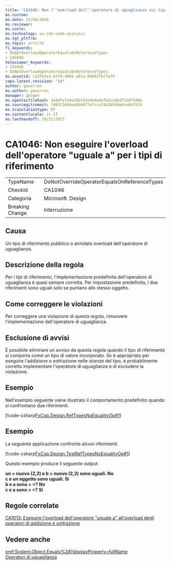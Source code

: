 ```yaml
---
title: 'CA1046: Non l''overload dell''operatore di uguaglianza sui tipi di riferimento | Documenti Microsoft'
ms.custom: 
ms.date: 11/04/2016
ms.reviewer: 
ms.suite: 
ms.technology: vs-ide-code-analysis
ms.tgt_pltfrm: 
ms.topic: article
f1_keywords:
- DoNotOverloadOperatorEqualsOnReferenceTypes
- CA1046
helpviewer_keywords:
- CA1046
- DoNotOverloadOperatorEqualsOnReferenceTypes
ms.assetid: c1dfbfe3-63f9-4005-a81a-890427b77e79
caps.latest.revision: "14"
author: gewarren
ms.author: gewarren
manager: ghogen
ms.openlocfilehash: 344dfe7a4e35bf42e9e0a4efb2ca9bdf1b8f5d6b
ms.sourcegitcommit: f40311056ea0b4677efcca74a285dbb0ce0e7974
ms.translationtype: MT
ms.contentlocale: it-IT
ms.lasthandoff: 10/31/2017
---
```

# <a name="ca1046-do-not-overload-operator-equals-on-reference-types"></a>CA1046: Non eseguire l'overload dell'operatore "uguale a" per i tipi di riferimento
|||  
|-|-|  
|TypeName|DoNotOverrideOperatorEqualsOnReferenceTypes|  
|CheckId|CA1046|  
|Categoria|Microsoft. Design|  
|Breaking Change|Interruzione|  
  
## <a name="cause"></a>Causa  
 Un tipo di riferimento pubblico o annidato overload dell'operatore di uguaglianza.  
  
## <a name="rule-description"></a>Descrizione della regola  
 Per i tipi di riferimento, l'implementazione predefinita dell'operatore di uguaglianza è quasi sempre corretta. Per impostazione predefinita, i due riferimenti sono uguali solo se puntano allo stesso oggetto.  
  
## <a name="how-to-fix-violations"></a>Come correggere le violazioni  
 Per correggere una violazione di questa regola, rimuovere l'implementazione dell'operatore di uguaglianza.  
  
## <a name="when-to-suppress-warnings"></a>Esclusione di avvisi  
 È possibile eliminare un avviso da questa regola quando il tipo di riferimento si comporta come un tipo di valore incorporato. Se è appropriato per eseguire l'addizione o sottrazione nelle istanze del tipo, è probabilmente corretto implementare l'operatore di uguaglianza e di escludere la violazione.  
  
## <a name="example"></a>Esempio  
 Nell'esempio seguente viene illustrato il comportamento predefinito quando si confrontano due riferimenti.  
  
 [!code-csharp[FxCop.Design.RefTypesNoEqualityOp#1](../code-quality/codesnippet/CSharp/ca1046-do-not-overload-operator-equals-on-reference-types_1.cs)]  
  
## <a name="example"></a>Esempio  
 La seguente applicazione confronta alcuni riferimenti.  
  
 [!code-csharp[FxCop.Design.TestRefTypesNoEqualityOp#1](../code-quality/codesnippet/CSharp/ca1046-do-not-overload-operator-equals-on-reference-types_2.cs)]  
  
 Questo esempio produce il seguente output:  
  
 **un = nuovo (2,2) e b = nuovo (2,2) sono uguali. No**  
**c e un oggetto sono uguali. Sì**  
**b e a sono = =? No**  
**c e a sono = =? Sì**   
## <a name="related-rules"></a>Regole correlate  
 [CA1013: Eseguire l'overload dell'operatore "uguale a" all'overload degli operatori di addizione e sottrazione](../code-quality/ca1013-overload-operator-equals-on-overloading-add-and-subtract.md)  
  
## <a name="see-also"></a>Vedere anche  
 <xref:System.Object.Equals%2A?displayProperty=fullName>   
 [Operatori di uguaglianza](/dotnet/standard/design-guidelines/equality-operators)